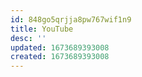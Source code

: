 ```yaml
---
id: 848go5qrjja8pw767wif1n9
title: YouTube
desc: ''
updated: 1673689393008
created: 1673689393008
---
```


